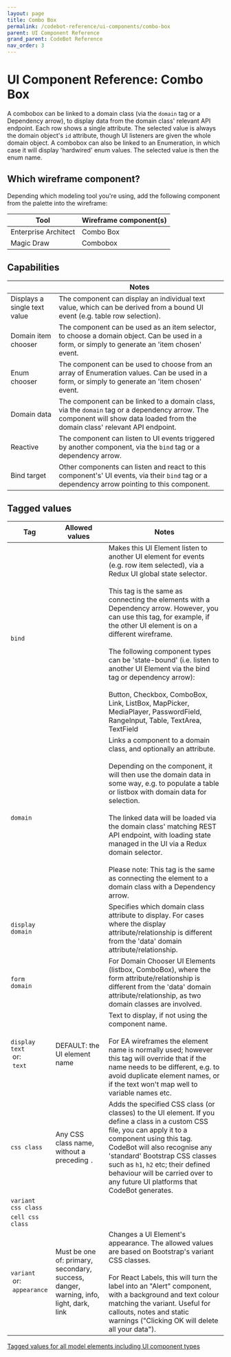 ```yaml
---
layout: page
title: Combo Box
permalink: /codebot-reference/ui-components/combo-box
parent: UI Component Reference
grand_parent: CodeBot Reference
nav_order: 3
---
```


# UI Component Reference: Combo Box

A combobox can be linked to a domain class (via the `domain` tag or a Dependency arrow), to display data from the domain class' relevant API endpoint. Each row shows a single attribute. The selected value is always the domain object's `id` attribute, though UI listeners are given the whole domain object. A combobox can also be linked to an Enumeration, in which case it will display 'hardwired' enum values. The selected value is then the enum name.

## Which wireframe component?

Depending which modeling tool you're using, add the following component from the palette into the wireframe:

| Tool    |  Wireframe component(s) |
| ------- |  ---------------------- |
| Enterprise Architect | Combo Box |
| Magic Draw | Combobox |


## Capabilities

|        |  Notes               |
| ------ |  ------------------- |
| Displays a single text value | The component can display an individual text value, which can be derived from a bound UI event (e.g. table row selection). |
| Domain item chooser | The component can be used as an item selector, to choose a domain object. Can be used in a form, or simply to generate an 'item chosen' event. |
| Enum chooser | The component can be used to choose from an array of Enumeration values. Can be used in a form, or simply to generate an 'item chosen' event. |
| Domain data | The component can be linked to a domain class, via the `domain` tag or a dependency arrow. The component will show data loaded from the domain class' relevant API endpoint. |
| Reactive | The component can listen to UI events triggered by another component, via the `bind` tag or a dependency arrow. |
| Bind target | Other components can listen and react to this component's' UI events, via their `bind` tag or a dependency arrow pointing to this component. |


## Tagged values

| Tag      | Allowed values | Notes               |
| -------- | -------------- | ------------------- |
| `bind`  |  | Makes this UI Element listen to another UI element for events (e.g. row item selected), via a Redux UI global state selector.<br><br>This tag is the same as connecting the elements with a Dependency arrow. However, you can use this tag, for example, if the other UI element is on a different wireframe.<br><br>The following component types can be 'state-bound' (i.e. listen to another UI Element via the bind tag or dependency arrow): <br><br>Button, Checkbox, ComboBox, Link, ListBox, MapPicker, MediaPlayer, PasswordField, RangeInput, Table, TextArea, TextField |
| `domain`  |  | Links a component to a domain class, and optionally an attribute.<br><br>Depending on the component, it will then use the domain data in some way, e.g. to populate a table or listbox with domain data for selection.<br><br>The linked data will be loaded via the domain class' matching REST API endpoint, with loading state managed in the UI via a Redux domain selector.<br><br>Please note: This tag is the same as connecting the element to a domain class with a Dependency arrow. |
| `display domain`  |  | Specifies which domain class attribute to display.  For cases where the display attribute/relationship is different from the 'data' domain attribute/relationship. |
| `form domain`  |  | For Domain Chooser UI Elements (listbox, ComboBox), where the form attribute/relationship is different from the 'data' domain attribute/relationship, as two domain classes are involved. |
| `display text`<br>&nbsp;or:<br>&nbsp;`text`  |  DEFAULT: the UI element name | Text to display, if not using the component name.<br><br>For EA wireframes the element name is normally used; however this tag will override that if the name needs to be different, e.g. to avoid duplicate element names, or if the text won't map well to variable names etc. |
| `css class`  | Any CSS class name, without a preceding `.` | Adds the specified CSS class (or classes) to the UI element. If you define a class in a custom CSS file, you can apply it to a component using this tag. CodeBot will also recognise any 'standard' Bootstrap CSS classes such as `h1`, `h2` etc; their defined behaviour will be carried over to any future UI platforms that CodeBot generates. |
| `variant css class`  |  |  |
| `cell css class`  |  |  |
| `variant`<br>&nbsp;or:<br>&nbsp;`appearance`  | Must be one of: primary, secondary, success, danger, warning, info, light, dark, link | Changes a UI Element's appearance. The allowed values are based on Bootstrap's variant CSS classes.<br><br>For React Labels, this will turn the label into an "Alert" component, with a background and text colour matching the variant. Useful for callouts, notes and static warnings ("Clicking OK will delete all your data"). |

[Tagged values for all model elements including UI component types](../tagged-values)

